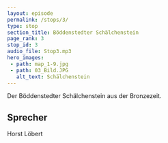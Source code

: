 ```yaml
---
layout: episode
permalink: /stops/3/
type: stop
section_title: Böddenstedter Schälchenstein
page_rank: 3
stop_id: 3
audio_file: Stop3.mp3
hero_images:
 - path: map_1-9.jpg
 - path: 03_Bild.JPG
   alt_text: Schälchenstein
---
```

Der Böddenstedter Schälchenstein aus der Bronzezeit.

## Sprecher
Horst Löbert
